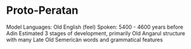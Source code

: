 # Proto-Peratan
Model Languages: Old English (feel)
Spoken: 5400 - 4600 years before Adin
Estimated 3 stages of development, primarily Old Angarul structure with many Late Old Semericän words and grammatical features